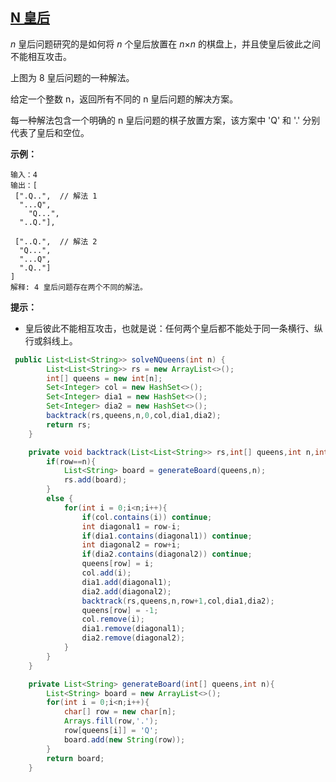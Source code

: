 ## [N 皇后](https://leetcode-cn.com/problems/n-queens/)

*n* 皇后问题研究的是如何将 *n* 个皇后放置在 *n*×*n* 的棋盘上，并且使皇后彼此之间不能相互攻击。

上图为 8 皇后问题的一种解法。

给定一个整数 n，返回所有不同的 n 皇后问题的解决方案。

每一种解法包含一个明确的 n 皇后问题的棋子放置方案，该方案中 'Q' 和 '.' 分别代表了皇后和空位。

**示例：**

```
输入：4
输出：[
 [".Q..",  // 解法 1
  "...Q",
    "Q...",
  "..Q."],

 ["..Q.",  // 解法 2
  "Q...",
  "...Q",
  ".Q.."]
]
解释: 4 皇后问题存在两个不同的解法。
```

**提示：**

- 皇后彼此不能相互攻击，也就是说：任何两个皇后都不能处于同一条横行、纵行或斜线上。



```java
 public List<List<String>> solveNQueens(int n) {
        List<List<String>> rs = new ArrayList<>();
        int[] queens = new int[n];
        Set<Integer> col = new HashSet<>();
        Set<Integer> dia1 = new HashSet<>();
        Set<Integer> dia2 = new HashSet<>();
        backtrack(rs,queens,n,0,col,dia1,dia2);
        return rs;
    }

    private void backtrack(List<List<String>> rs,int[] queens,int n,int row,Set<Integer> col,Set<Integer> dia1,Set<Integer> dia2){
        if(row==n){
            List<String> board = generateBoard(queens,n);
            rs.add(board);
        }
        else {
            for(int i = 0;i<n;i++){
                if(col.contains(i)) continue;
                int diagonal1 = row-i;
                if(dia1.contains(diagonal1)) continue;
                int diagonal2 = row+i;
                if(dia2.contains(diagonal2)) continue;
                queens[row] = i;
                col.add(i);
                dia1.add(diagonal1);
                dia2.add(diagonal2);
                backtrack(rs,queens,n,row+1,col,dia1,dia2);
                queens[row] = -1;
                col.remove(i);
                dia1.remove(diagonal1);
                dia2.remove(diagonal2);
            }
        }
    }

    private List<String> generateBoard(int[] queens,int n){
        List<String> board = new ArrayList<>();
        for(int i = 0;i<n;i++){
            char[] row = new char[n];
            Arrays.fill(row,'.');
            row[queens[i]] = 'Q';
            board.add(new String(row));
        }
        return board;
    }
```

